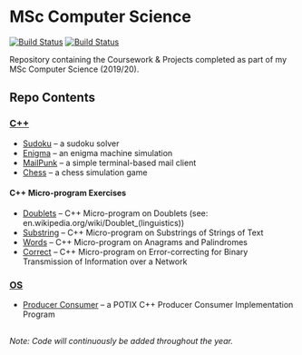 # MSc Computer Science

[![Build Status](https://img.shields.io/badge/languages-C++,_SQL-blue)](https://github.com/louisheery/msc-cs)
[![Build Status](https://img.shields.io/badge/build_status-in_progress-orange)](https://github.com/louisheery/msc-cs)

Repository containing the Coursework &amp; Projects completed as part of my MSc Computer Science (2019/20).

## Repo Contents
### [C++](cpp)
- [Sudoku](cpp/sudoku) – a sudoku solver
- [Enigma](cpp/enigma) – an enigma machine simulation
- [MailPunk](cpp/mailpunk) – a simple terminal-based mail client
- [Chess](cpp/chess) – a chess simulation game

#### C++ Micro-program Exercises
- [Doublets](cpp/doublets) – C++ Micro-program on Doublets (see: en.wikipedia.org/wiki/Doublet_(linguistics))
- [Substring](cpp/substring) – C++ Micro-program on Substrings of Strings of Text
- [Words](cpp/words) – C++ Micro-program on Anagrams and Palindromes
- [Correct](cpp/correct) – C++ Micro-program on Error-correcting for Binary Transmission of Information over a Network


### [OS](os)
- [Producer Consumer](os/producerconsumer) – a POTIX C++ Producer Consumer Implementation Program

<!---
### [Databases](databases)
--->

##
*Note: Code will continuously be added throughout the year.*
